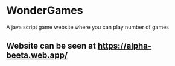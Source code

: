 # WonderGames
A java script game website where you can play number of games
## Website can be seen at https://alpha-beeta.web.app/
